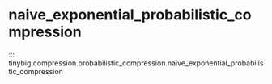 # naive_exponential_probabilistic_compression

::: tinybig.compression.probabilistic_compression.naive_exponential_probabilistic_compression